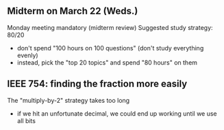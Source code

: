 ## Midterm on March 22 (Weds.)
Monday meeting mandatory (midterm review)
Suggested study strategy: 80/20
- don't spend "100 hours on 100 questions" (don't study everything evenly)
- instead, pick the "top 20 topics" and spend "80 hours" on them


## IEEE 754: finding the fraction more easily
The "multiply-by-2" strategy takes too long
- if we hit an unfortunate decimal, we could end up working until we use all bits